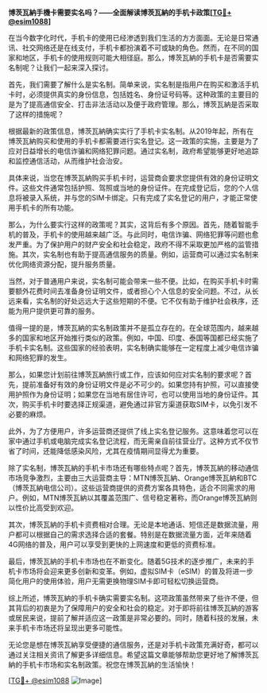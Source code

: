 **博茨瓦納手機卡需要实名吗？——全面解读博茨瓦納的手机卡政策[[TG💪+ @esim1088](https://t.me/s/esim1088)]**

在当今数字化时代，手机卡的使用已经渗透到我们生活的方方面面。无论是日常通讯、社交网络还是在线支付，手机卡都扮演着不可或缺的角色。然而，在不同的国家和地区，手机卡的使用规则可能大相径庭。那么，博茨瓦納的手机卡是否需要实名制呢？让我们一起来深入探讨。

首先，我们需要了解什么是实名制。简单来说，实名制是指用户在购买和激活手机卡时，必须提供真实的身份信息，包括姓名、身份证号码等。这种政策的主要目的是为了提高通信安全、打击非法活动以及便于政府管理。那么，博茨瓦納是否采取了这样的措施呢？

根据最新的政策信息，博茨瓦納确实实行了手机卡实名制。从2019年起，所有在博茨瓦納购买和使用的手机卡都需要进行实名登记。这一政策的实施，主要是为了应对日益增长的电信诈骗和网络犯罪问题。通过实名制，政府希望能够更好地追踪和监控通信活动，从而维护社会治安。

具体来说，当您在博茨瓦納购买手机卡时，运营商会要求您提供有效的身份证明文件。这些文件通常包括护照、驾照或当地的身份证件。在完成登记后，您的个人信息将被录入系统，并与您的SIM卡绑定。只有完成了实名登记的用户，才能正常使用手机卡的所有功能。

那么，为什么要实行这样的政策呢？其实，这背后有多个原因。首先，随着智能手机的普及，手机卡的使用越来越广泛。与此同时，电信诈骗、网络犯罪等问题也愈发严重。为了保护用户的财产安全和社会稳定，政府不得不采取更加严格的监管措施。其次，实名制也有助于提高通信服务的质量。例如，运营商可以通过实名制来优化网络资源分配，提升服务质量。

当然，对于普通用户来说，实名制可能会带来一些不便。比如，在购买手机卡时需要额外花费时间去准备身份证明文件，或者担心个人信息的安全问题。不过，从长远来看，实名制的好处远远大于这些短期的不便。它不仅有助于维护社会秩序，还能为用户提供更可靠的服务。

值得一提的是，博茨瓦納的实名制政策并不是孤立存在的。在全球范围内，越来越多的国家和地区开始推行类似的政策。例如，中国、印度、泰国等国都已经实施了手机卡实名制。这些国家的经验表明，实名制确实能够在一定程度上减少电信诈骗和网络犯罪的发生。

那么，如果您计划前往博茨瓦納旅行或工作，应该如何应对实名制的要求呢？首先，提前准备好有效的身份证明文件是必不可少的。如果您持有护照，可以直接使用护照作为身份证明；如果您在当地有居住许可，也可以使用当地的身份证件。其次，购买手机卡时要选择正规渠道，避免通过非官方渠道获取SIM卡，以免引发不必要的麻烦。

此外，为了方便用户，许多运营商还提供了线上实名登记服务。这意味着您可以在家中通过手机或电脑完成实名登记流程，而无需亲自前往营业厅。这种方式不仅节省了时间，还能降低感染风险，尤其在疫情期间显得尤为重要。

除了实名制，博茨瓦納的手机卡市场还有哪些特点呢？首先，博茨瓦納的移动通信市场竞争激烈，主要由三大运营商主导：MTN博茨瓦納、Orange博茨瓦納和BTC（博茨瓦納电信公司）。这些运营商提供的资费方案各具特色，适合不同需求的用户。例如，MTN博茨瓦納以其覆盖范围广、信号稳定著称，而Orange博茨瓦納则以性价比高受到欢迎。

其次，博茨瓦納的手机卡资费相对合理。无论是本地通话、短信还是数据流量，用户都可以根据自己的需求选择合适的套餐。特别是在数据流量方面，近年来随着4G网络的普及，用户可以享受到更快的上网速度和更低的资费标准。

最后，博茨瓦納的手机卡市场也在不断变化。随着5G技术的逐步推广，未来的手机卡市场将会迎来更多创新和变革。例如，虚拟SIM卡（eSIM）的普及将进一步简化用户的使用体验，用户无需更换物理SIM卡即可轻松切换运营商。

综上所述，博茨瓦納的手机卡确实需要实名制。这项政策虽然带来了些许不便，但其背后的初衷是为了保障用户的安全和社会的稳定。对于即将前往博茨瓦納的游客或居民来说，提前了解并适应这一政策是非常必要的。同时，随着科技的发展，未来手机卡市场还将呈现出更多可能性。

无论您是想在博茨瓦納享受便捷的通信服务，还是对手机卡政策充满好奇，都可以通过关注相关资讯了解更多详细信息。希望这篇文章能够帮助您更好地了解博茨瓦納的手机卡市场和实名制政策。祝您在博茨瓦納的生活愉快！

[[TG💪+ @esim1088](https://t.me/s/esim1088) ![Image](https://i.postimg.cc/4NQfJmqS/Snipaste-2025-05-13-00-14-12.png)]